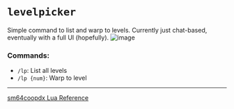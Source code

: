 # `levelpicker`
Simple command to list and warp to levels. Currently just chat-based, eventually with a full UI (hopefully).
![image](https://github.com/user-attachments/assets/953724b2-9a58-49ab-b834-9e87d27d1187)


### Commands:
- `/lp`: List all levels
- `/lp {num}`: Warp to level

---
[sm64coopdx Lua Reference](https://github.com/coop-deluxe/sm64coopdx/blob/main/docs/lua/lua.md)
